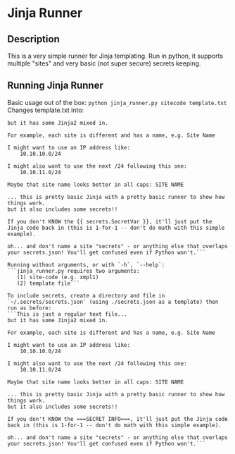 # Jinja Runner

## Description

This is a very simple runner for Jinja templating. Run in python, it supports multiple "sites" and very basic (not super secure) secrets keeping.

## Running Jinja Runner

Basic usage out of the box:
`python jinja_runner.py sitecode template.txt`
Changes template.txt into:
```This is just a regular text file...
but it has some Jinja2 mixed in.

For example, each site is different and has a name, e.g. Site Name

I might want to use an IP address like:
    10.10.10.0/24

I might also want to use the next /24 following this one:
    10.10.11.0/24

Maybe that site name looks better in all caps: SITE NAME

... this is pretty basic Jinja with a pretty basic runner to show how things work.
but it also includes some secrets!!

If you don't KNOW the {{ secrets.SecretVar }}, it'll just put the Jinja code back in (this is 1-for-1 -- don't do math with this simple example).

oh... and don't name a site "secrets" - or anything else that overlaps your secrets.json! You'll get confused even if Python won't.```

Running without arguments, or with `-h`, `--help`:
```jinja_runner.py requires two arguments:
   (1) site-code (e.g. xmpl1)
   (2) template file```

To include secrets, create a directory and file in `~/.secrets/secrets.json` (using ./secrets.json as a template) then run as before:
```This is just a regular text file...
but it has some Jinja2 mixed in.

For example, each site is different and has a name, e.g. Site Name

I might want to use an IP address like:
    10.10.10.0/24

I might also want to use the next /24 following this one:
    10.10.11.0/24

Maybe that site name looks better in all caps: SITE NAME

... this is pretty basic Jinja with a pretty basic runner to show how things work.
but it also includes some secrets!!

If you don't KNOW the ===SECRET INFO===, it'll just put the Jinja code back in (this is 1-for-1 -- don't do math with this simple example).

oh... and don't name a site "secrets" - or anything else that overlaps your secrets.json! You'll get confused even if Python won't.```
